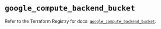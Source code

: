 # `google_compute_backend_bucket`

Refer to the Terraform Registry for docs: [`google_compute_backend_bucket`](https://registry.terraform.io/providers/drfaust92/google/4.16.4/docs/resources/compute_backend_bucket).
